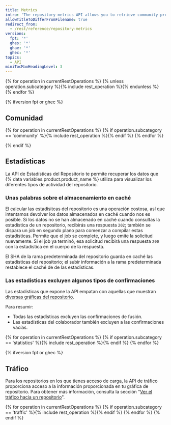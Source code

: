 ```yaml
---
title: Metrics
intro: 'The repository metrics API allows you to retrieve community profile, statistics, and traffic for your repository.'
allowTitleToDifferFromFilename: true
redirect_from:
  - /rest/reference/repository-metrics
versions:
  fpt: '*'
  ghes: '*'
  ghae: '*'
  ghec: '*'
topics:
  - API
miniTocMaxHeadingLevel: 3
---
```


{% for operation in currentRestOperations %}
  {% unless operation.subcategory %}{% include rest_operation %}{% endunless %}
{% endfor %}

{% ifversion fpt or ghec %}
## Comunidad

{% for operation in currentRestOperations %}
  {% if operation.subcategory == 'community' %}{% include rest_operation %}{% endif %}
{% endfor %}

{% endif %}

## Estadísticas

La API de Estadísticas del Repositorio te permite recuperar los datos que {% data variables.product.product_name %} utiliza para visualizar los diferentes tipos de actividad del repositorio.

### Unas palabras sobre el almacenamiento en caché

El calcular las estadísitcas del repositorio es una operación costosa, así que intentamos devolver los datos almacenados en caché cuando nos es posible.  Si los datos no se han almacenado en caché cuando consultas la estadística de un repositorio, recibirás una respuesta `202`; también se dispara un job en segundo plano para comenzar a compilar estas estadísticas. Permite que el job se complete, y luego emite la solicitud nuevamente. Si el job ya terminó, esa solicitud recibirá una respuesta `200` con la estadística en el cuerpo de la respuesta.

El SHA de la rama predeterminada del repositorio guarda en caché las estadísticas del repositorio; el subir información a la rama predeterminada restablece el caché de de las estadísticas.

### Las estadísticas excluyen algunos tipos de confirmaciones

Las estadísticas que expone la API empatan con aquellas que muestran [diversas gráficas del repositorio](/github/visualizing-repository-data-with-graphs/about-repository-graphs).

Para resumir:
- Todas las estadísticas excluyen las confirmaciones de fusión.
- Las estadísticas del colaborador también excluyen a las confirmaciones vacías.

{% for operation in currentRestOperations %}
  {% if operation.subcategory == 'statistics' %}{% include rest_operation %}{% endif %}
{% endfor %}

{% ifversion fpt or ghec %}
## Tráfico

Para los repositorios en los que tienes acceso de carga, la API de tráfico proporciona acceso a la información proporcionada en tu gráfica de repositorio. Para obtener más información, consulta la sección "<a href="/repositories/viewing-activity-and-data-for-your-repository/viewing-traffic-to-a-repository" class="dotcom-only">Ver el tráfico hacia un repositorio</a>".

{% for operation in currentRestOperations %}
  {% if operation.subcategory == 'traffic' %}{% include rest_operation %}{% endif %}
{% endfor %}
{% endif %}
